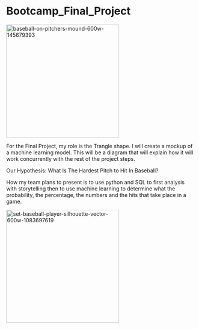 # Bootcamp_Final_Project

<img width="300" alt="baseball-on-pitchers-mound-600w-145679393" src="https://user-images.githubusercontent.com/95897182/167318589-e688f8ac-8a95-442a-be5d-4d47f43e7fa4.png"> 

For the Final Project, my role is the Trangle shape. I will create a mockup of a machine learning model. This will be a diagram that will explain how it will work concurrently with the rest of the project steps. 

Our Hypothesis: What Is The Hardest Pitch to Hit In Baseball? 

How my team plans to present is to use python and SQL to first analysis with storytelling then to use machine learning to determine what the probability, the percentage, the numbers and the hits that take place in a game. 

<img width="300" alt="set-baseball-player-silhouette-vector-600w-1083697619" src="https://user-images.githubusercontent.com/95897182/167318438-f485f9cd-a33b-4625-9289-61737b3c6fe2.png">


